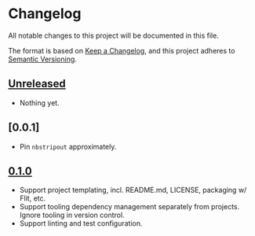 # Changelog

All notable changes to this project will be documented in this file.

The format is based on [Keep a Changelog](https://keepachangelog.com/en/1.0.0/),
and this project adheres to [Semantic Versioning](https://semver.org/spec/v2.0.0.html).

## [Unreleased]

- Nothing yet.

## [0.0.1]

- Pin `nbstripout` approximately.

## [0.1.0]

- Support project templating, incl. README.md, LICENSE, packaging w/ Flit, etc.
- Support tooling dependency management separately from projects. Ignore tooling in version control.
- Support linting and test configuration.

[Unreleased]: https://github.com/blakeNaccarato/copier-python/compare/v0.1.1...HEAD
[0.1.1]: https://github.com/blakeNaccarato/copier-python/compare/v0.1.0...0.1.1
[0.1.0]: https://github.com/blakeNaccarato/copier-python/releases/tag/v0.1.0
